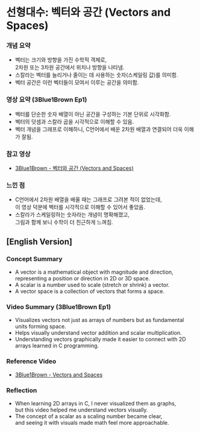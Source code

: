 # 선형대수: 벡터와 공간 (Vectors and Spaces)

### 개념 요약
- 벡터는 크기와 방향을 가진 수학적 객체로,  
  2차원 또는 3차원 공간에서 위치나 방향을 나타냄.  
- 스칼라는 벡터를 늘리거나 줄이는 데 사용하는 숫자(스케일링 값)를 의미함.  
- 벡터 공간은 이런 벡터들이 모여서 이루는 공간을 의미함.

### 영상 요약 (3Blue1Brown Ep1)
- 벡터를 단순한 숫자 배열이 아닌 공간을 구성하는 기본 단위로 시각화함.  
- 벡터의 덧셈과 스칼라 곱을 시각적으로 이해할 수 있음.  
- 벡터 개념을 그래프로 이해하니, C언어에서 배운 2차원 배열과 연결되어 더욱 이해가 잘됨.

### 참고 영상
- [3Blue1Brown - 벡터와 공간 (Vectors and Spaces)](https://youtu.be/fNk_zzaMoSs)

### 느낀 점
- C언어에서 2차원 배열을 배울 때는 그래프로 그려본 적이 없었는데,  
  이 영상 덕분에 벡터를 시각적으로 이해할 수 있어서 좋았음.  
- 스칼라가 스케일링하는 숫자라는 개념이 명확해졌고,  
  그림과 함께 보니 수학이 더 친근하게 느껴짐.


## [English Version]

### Concept Summary
- A vector is a mathematical object with magnitude and direction,  
  representing a position or direction in 2D or 3D space.  
- A scalar is a number used to scale (stretch or shrink) a vector.  
- A vector space is a collection of vectors that forms a space.

### Video Summary (3Blue1Brown Ep1)
- Visualizes vectors not just as arrays of numbers but as fundamental units forming space.  
- Helps visually understand vector addition and scalar multiplication.  
- Understanding vectors graphically made it easier to connect with 2D arrays learned in C programming.

### Reference Video
- [3Blue1Brown - Vectors and Spaces](https://youtu.be/fNk_zzaMoSs)

### Reflection
- When learning 2D arrays in C, I never visualized them as graphs,  
  but this video helped me understand vectors visually.  
- The concept of a scalar as a scaling number became clear,  
  and seeing it with visuals made math feel more approachable.
